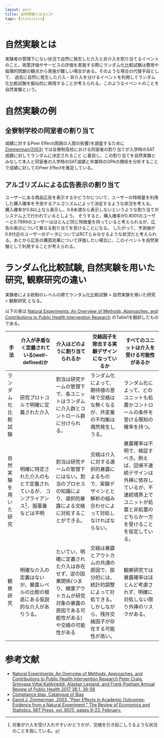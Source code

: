 ```yaml
---
layout: post
title: 自然実験とはなにか
tags: [statistics]
---
```


# 自然実験とは
実験者の管理下にない状況で自然に発生した介入と非介入を割り当てるイベントのこと。政策評価やサービスの評価を実施する際にランダム化比較試験は費用や倫理的問題の観点から実施が難しい場合がある。そのような場合の代替手段として、
過去に自然に発生した介入・非介入を分けるイベントを利用してランダム化比較試験を擬似的に再現することが考えられる。このようなイベントのことを自然実験という。

# 自然実験の例

## 全寮制学校の同室者の割り当て

成績に対するPeer Effect(周囲の人間の影響)を調査するために [Zimmerman(2003)](https://ideas.repec.org/a/tpr/restat/v85y2003i1p9-23.html) では全寮制高校における同室者の割り当てが入学時のSAT成績に対してランダムに決定されること
に着目し、この割り当てを自然実験とみなして本人と同室者の入学時のSAT成績と卒業時のGPAの関係を分析することで成績に対してのPeer Effectを推定している。


## アルゴリズムによる広告表示の割り当て

ユーザーにある商品広告を表示するかどうかについて、ユーザーの特徴量を利用した購入確率を予測するアルゴリズムによって決定するような状況を考える。
購入確率が0.8以上なら表示し、0.8未満なら表示しないというような割り当てがシステム上で行われているとしよう。
そうすると、購入確率が0.8001のユーザーと0.7999のユーザーはほとんど同じ特徴量を持っていると考えられるが、広告の表示について異なる割り当てを受けることになる。
したがって、予測値が0.8付近のユーザーのデータについてはRCTとみなせるような状況だと考えられる。あとから広告の購買効果について評価したい場合に、このイベントを自然実験として利用することが考えられる。



# ランダム化比較試験, 自然実験を用いた研究, 観察研究の違い

実験者による統制のレベルの順でランダム化比較試験 > 自然実験を用いた研究 > 観察研究 となる。

以下の表は [Natural Experiments: An Overview of Methods, Approaches, and Contributions to Public Health Intervention Research](https://www.annualreviews.org/doi/full/10.1146/annurev-publhealth-031816-044327) のTable1を翻訳したものである。


| 手法                 | 介入が矛盾なく定義されている(well-defined)か                                          | 介入はどのように割り当てられるか                                                                                                           | 交絡因子を除去する実験デザインになっているか                                                                                       | すべてのユニットは介入を受ける可能性があるか                                                                                                                   |
| -------------------- | ------------------------------------------------------------------------------------- | ------------------------------------------------------------------------------------------------------------------------------------------ | ---------------------------------------------------------------------------------------------------------------------------------- | -------------------------------------------------------------------------------------------------------------------------------------------------------------- |
| ランダム化比較試験   | 研究プロトコルで明確に定義された介入                                                  | 割当は研究チームの管理下で、各ユニットはランダムに介入群とコントロール群に分けられる。                                                     | ランダム化によって、期待値の意味で交絡はな無くなるが、共変量の不均衡は偶然発生しうる。                                             | ランダム化によって、どのユニットも処置かコントロールの条件を受ける既知の確率を持つ。                                                                           |
| 自然実験を用いた研究 | 明確に特定された介入のもとで定義されているが、 コンプライアンス[^1]、服薬量などは不明 | 割当は研究チームの管理下にはない。割当のプロセスの知識により、選択的暴露による交絡に対処することができる。                                 | 交絡は介入に対する選択的暴露によるもので、実験デザインとと解析の組み合わせによって対処しなければならない。                         | 暴露確率は不明で、検証すべき。例えば、回帰不連続デザインは外挿に依存しているが、不連続境界上でユニットが処置と非処置のどちらか一方を受けることを仮定している。 |
| 観察研究             | 明確な介入の定義はないが、暴露レベルの比較の根底にある仮説的な介入がありうる。        | たいてい、明確に定義された介入は存在せず、逆の因果関係(つまり、健康アウトカムが研究対象の暴露の原因である可能性がある)や交絡の可能性がある | 交絡は暴露とアウトカムの共通の原因で、部分的には、統計的調整によって対処できる。しかしながら、残存交絡因子が存在する可能性が高い。 | 観察研究では暴露確率はほとんど考慮されず、明確に対処しない限り外挿のリスクがある。                                                                             |

[^1]: 対象が介入を受け入れやすいかどうかが、交絡を引き起こしうるような状況のことを指している。

# 参考文献
- [Natural Experiments: An Overview of Methods, Approaches, and Contributions to Public Health Intervention Research
Peter Craig, Srinivasa Vittal Katikireddi, Alastair Leyland, and Frank Popham
Annual Review of Public Health 2017 38:1, 39-56](https://www.annualreviews.org/doi/full/10.1146/annurev-publhealth-031816-044327)
- [Compliance bias, Catalogue of Bias](https://catalogofbias.org/biases/compliance-bias/)
- [David J. Zimmerman, 2003. "Peer Effects in Academic Outcomes: Evidence from a Natural Experiment," The Review of Economics and Statistics, MIT Press, vol. 85(1), pages 9-23, February.](https://ideas.repec.org/a/tpr/restat/v85y2003i1p9-23.html)

